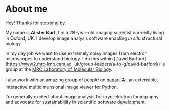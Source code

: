 # About me

Hey! Thanks for stopping by.

My name is **Alister Burt**, I'm a 28-year-old imaging scientist currently
living in Oxford, UK. I develop image analysis software enabling *in situ*
structural biology.

In my day job we want to use extremely noisy images
from electron microscopes to understand biology. I do this within
[David Barford](https://www2.mrc-lmb.cam.ac.
uk/group-leaders/a-to-g/david-barford/)
's group at the
[MRC Laboratory of Molecular Biology](https://www2.mrc-lmb.cam.ac.uk/).

I also work with an amazing group of people on
[napari 🏝️](https://napari.org/),
an extensible, interactive multidimensional image viewer for Python.

I'm generally excited about image analysis for cryo-electron tomography and
advocate for sustainablility in scientific software development.

